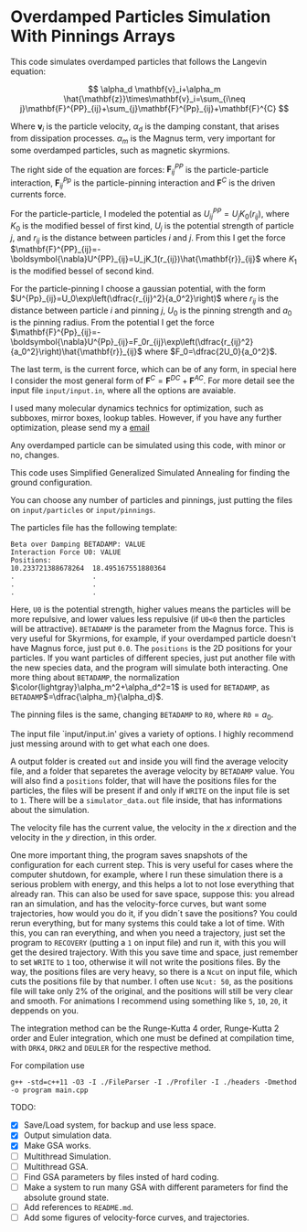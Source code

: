 # Overdamped Particles Simulation With Pinnings Arrays

This code simulates overdamped particles that follows the Langevin equation:

$$
\alpha_d \mathbf{v}_i+\alpha_m \hat{\mathbf{z}}\times\mathbf{v}_i=\sum_{i\neq j}\mathbf{F}^{PP}_{ij}+\sum_{j}\mathbf{F}^{Pp}_{ij}+\mathbf{F}^{C}
$$

Where $\mathbf{v}_i$ is the particle velocity, $\alpha_d$ is the damping constant, that arises from
dissipation processes. $\alpha_m$ is the Magnus term, very important for some overdamped particles, such as magnetic skyrmions.

The right side of the equation are forces: $\mathbf{F}^{PP}_{ij}$ is the particle-particle interaction,
$\mathbf{F}^{Pp}_{ij}$ is the particle-pinning interaction and $\mathbf{F}^{C}$ is the driven currents force.

For the particle-particle, I modeled the potential as $U^{PP}_{ij}=U_jK_0(r_{ij})$, where $K_0$ is the modified bessel of first kind, $U_j$ is the potential strength of particle $j$, and $r_{ij}$ is the distance between particles $i$ and $j$. From this I get the force $\mathbf{F}^{PP}_{ij}=-\boldsymbol{\nabla}U^{PP}_{ij}=U_jK_1(r_{ij})\hat{\mathbf{r}}_{ij}$ where $K_1$ is the modified bessel of second kind.

For the particle-pinning I choose a gaussian potential, with the form $U^{Pp}_{ij}=U_0\exp\left(\dfrac{r_{ij}^2}{a_0^2}\right)$ where $r_{ij}$ is the distance between particle $i$ and pinning $j$, $U_0$ is the pinning strength and $a_0$ is the pinning radius. From the potential I get the force $\mathbf{F}^{Pp}_{ij}=-\boldsymbol{\nabla}U^{Pp}_{ij}=F_0r_{ij}\exp\left(\dfrac{r_{ij}^2}{a_0^2}\right)\hat{\mathbf{r}}_{ij}$ where $F_0=\dfrac{2U_0}{a_0^2}$.

The last term, is the current force, which can be of any form, in special here I consider the most general form of $\mathbf{F}^{C}=\mathbf{F}^{DC}+\mathbf{F}^{AC}$. For more detail see the input file `input/input.in`, where all the options are avaiable.

I used many molecular dynamics technics for optimization, such as subboxes, mirror boxes, lookup tables. However, if you have any further optimization, please send my a [email](mailto:jc.souza@unesp.br)

Any overdamped particle can be simulated using this code, with minor or no, changes.

This code uses Simplified Generalized Simulated Annealing for finding the ground configuration.

You can choose any number of particles and pinnings, just putting the files on `input/particles`
or `input/pinnings`.

The particles file has the following template:

```
Beta over Damping BETADAMP: VALUE
Interaction Force U0: VALUE
Positions:
10.233721388678264	18.495167551880364
.                   .
.                   .
.                   .
```
Here, `U0` is the potential strength, higher values means the particles will be more repulsive, and
lower values less repulsive (if `U0<0` then the particles will be attractive). `BETADAMP` is the parameter from the Magnus force. This is very useful for Skyrmions, for example, if your overdamped particle doesn't have Magnus force, just put `0.0`. The `positions` is the 2D positions for your particles. If you want particles of different species, just put another file with the new species data, and the program will simulate both interacting. One more thing about `BETADAMP`, the normalization $\color{lightgray}\alpha_m^2+\alpha_d^2=1$ is used for `BETADAMP`, as `BETADAMP`$=\dfrac{\alpha_m}{\alpha_d}$.

The pinning files is the same, changing `BETADAMP` to `R0`, where `R0`$=a_0$.

The input file `input/input.in' gives a variety of options. I highly recommend just messing around with to get what each one does.

A output folder is created `out` and inside you will find the average velocity file, and a folder that separetes the average velocity by `BETADAMP` value. You will also find a `positions` folder, that will have the positions files for the particles, the files will be present if and only if `WRITE` on the input file is set to `1`. There will be a `simulator_data.out` file inside, that has informations about the simulation. 

The velocity file has the current value, the velocity in the $x$ direction and the velocity in the $y$ direction, in this order.

One more important thing, the program saves snapshots of the configuration for each current step. This is very useful for cases where the computer shutdown, for example, where I run these simulation there is a serious problem with energy, and this helps a lot to not lose everything that already ran. This can also be used for save space, suppose this: you alread ran an simulation, and has the velocity-force curves, but want some trajectories, how would you do it, if you didn´t save the positions? You could rerun everything, but for many systems this could take a lot of time. With this, you can ran everything, and when you need a trajectory, just set the program to `RECOVERY` (putting a `1` on input file) and run it, with this you will get the desired trajectory. With this you save time and space, just remember to set `WRITE` to `1` too, otherwise it will not write the positions files. By the way, the positions files are very heavy, so there is a `Ncut` on input file, which cuts the positions file by that number. I often use `Ncut: 50`, as the positions file will take only $2\%$ of the original, and the positions will still be very clear and smooth. For animations I recommend using something like `5`, `10`, `20`, it deppends on you.

The integration method can be the Runge-Kutta 4 order, Runge-Kutta 2 order and Euler integration, which one must be defined at compilation time, with `DRK4`, `DRK2` and `DEULER` for the respective method.

For compilation use
```
g++ -std=c++11 -O3 -I ./FileParser -I ./Profiler -I ./headers -Dmethod -o program main.cpp
```

TODO:
- [X] Save/Load system, for backup and use less space.
- [X] Output simulation data.
- [X] Make GSA works.
- [ ] Multithread Simulation.
- [ ] Multithread GSA.
- [ ] Find GSA parameters by files insted of hard coding.
- [ ] Make a system to run many GSA with different parameters for find the absolute ground state.
- [ ] Add references to `README.md`.
- [ ] Add some figures of velocity-force curves, and trajectories.